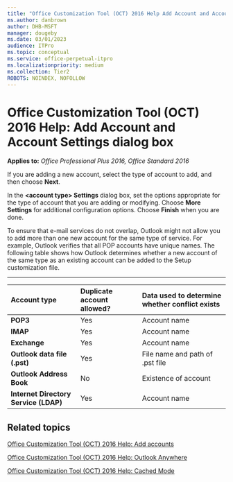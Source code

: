 ```yaml
---
title: "Office Customization Tool (OCT) 2016 Help Add Account and Account Settings dialog box"
ms.author: danbrown
author: DHB-MSFT
manager: dougeby
ms.date: 03/01/2023
audience: ITPro
ms.topic: conceptual
ms.service: office-perpetual-itpro
ms.localizationpriority: medium
ms.collection: Tier2
ROBOTS: NOINDEX, NOFOLLOW
---
```


# Office Customization Tool (OCT) 2016 Help: Add Account and Account Settings dialog box

**Applies to:** *Office Professional Plus 2016, Office Standard 2016*

If you are adding a new account, select the type of account to add, and then choose **Next**.
  
In the **\<account type\> Settings** dialog box, set the options appropriate for the type of account that you are adding or modifying. Choose **More Settings** for additional configuration options. Choose **Finish** when you are done. 
  
To ensure that e-mail services do not overlap, Outlook might not allow you to add more than one new account for the same type of service. For example, Outlook verifies that all POP accounts have unique names. The following table shows how Outlook determines whether a new account of the same type as an existing account can be added to the Setup customization file.
  
****

|**Account type**|**Duplicate account allowed?**|**Data used to determine whether conflict exists**|
|:-----|:-----|:-----|
|**POP3** <br/> |Yes  <br/> |Account name  <br/> |
|**IMAP** <br/> |Yes  <br/> |Account name  <br/> |
|**Exchange** <br/> |Yes  <br/> |Account name  <br/> |
|**Outlook data file (.pst)** <br/> |Yes  <br/> |File name and path of .pst file  <br/> |
|**Outlook Address Book** <br/> |No  <br/> |Existence of account  <br/> |
|**Internet Directory Service (LDAP)** <br/> |Yes  <br/> |Account name  <br/> |
   
## Related topics
[Office Customization Tool (OCT) 2016 Help: Add accounts](oct-2016-help-add-accounts.md)
  
[Office Customization Tool (OCT) 2016 Help: Outlook Anywhere](oct-2016-help-outlook-anywhere.md)
  
[Office Customization Tool (OCT) 2016 Help: Cached Mode](oct-2016-help-cached-mode.md)

